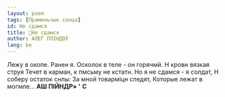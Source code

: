 ```yaml
---
layout: poem
tags: [Праменьчык сонца]
id: Не сдамся
title: 🚧Не сдамся
author: АЛЕГ ПЛІНДОЎ
lang: be
---
```



Лежу в окопе. Ранен я.
Осколок в теле - он горячмй.
Н кровн вязкая струя
Течет в карман, к пмсьму не кстатн.
Но я не сдамся - я солдат, Н соберу остаток снлы: За мной товарміцн следят, Которые лежат в могмле...
**АШ**  **ПІЙНДР»**  **'**  **С**

